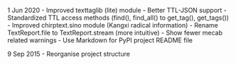 1 Jun 2020
    - Improved texttaglib (lite) module
      - Better TTL-JSON support
      - Standardized TTL access methods (find(), find_all() to get_tag(), get_tags())
    - Improved chirptext.sino module (Kangxi radical information)
    - Rename TextReport.file to TextReport.stream (more intuitive)
    - Show fewer mecab related warnings
    - Use Markdown for PyPI project README file

9 Sep 2015
	- Reorganise project structure
